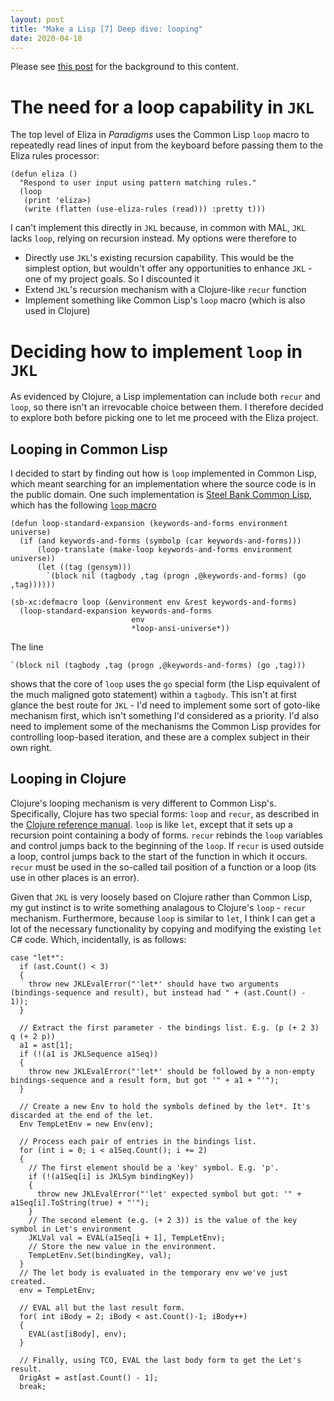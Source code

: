 ```yaml
---
layout: post
title: "Make a Lisp [7] Deep dive: looping"
date: 2020-04-18
---
```


Please see [this post](https://www.non-kinetic-effects.co.uk/blog/2020/04/14/AI-Projects-Eliza) for the background to this content.

# The need for a loop capability in `JKL`

The top level of Eliza in *Paradigms* uses the Common Lisp `loop` macro to repeatedly read lines of input from the keyboard before passing them to the Eliza rules processor:
```
(defun eliza ()
  "Respond to user input using pattern matching rules."
  (loop
   (print 'eliza>)
   (write (flatten (use-eliza-rules (read))) :pretty t)))
```
I can't implement this directly in `JKL` because, in common with MAL, `JKL` lacks `loop`, relying on recursion instead. My options were therefore to
* Directly use `JKL`'s existing recursion capability. This would be the simplest option, but wouldn't offer any opportunities to enhance `JKL` - one of my project goals. So I discounted it
* Extend `JKL`'s recursion mechanism with a Clojure-like `recur` function
* Implement something like Common Lisp's `loop` macro (which is also used in Clojure)

# Deciding how to implement `loop` in `JKL`

As evidenced by Clojure, a Lisp implementation can include both `recur` and `loop`, so there isn't an irrevocable choice between them. I therefore decided to explore both before picking one to let me proceed with the Eliza project.

## Looping in Common Lisp

I decided to start by finding out how is `loop` implemented in Common Lisp, which meant searching for an implementation where the source code is in the public domain. One such implementation is [Steel Bank Common Lisp](https://github.com/sbcl/sbcl), which has the following [`loop` macro](https://github.com/sbcl/sbcl/blob/master/src/code/loop.lisp)

```
(defun loop-standard-expansion (keywords-and-forms environment universe)
  (if (and keywords-and-forms (symbolp (car keywords-and-forms)))
      (loop-translate (make-loop keywords-and-forms environment universe))
      (let ((tag (gensym)))
        `(block nil (tagbody ,tag (progn ,@keywords-and-forms) (go ,tag))))))

(sb-xc:defmacro loop (&environment env &rest keywords-and-forms)
  (loop-standard-expansion keywords-and-forms
                           env
                           *loop-ansi-universe*))
```
The line
```
`(block nil (tagbody ,tag (progn ,@keywords-and-forms) (go ,tag)))
```
shows that the core of `loop` uses the `go` special form (the Lisp equivalent of the much maligned goto statement) within a `tagbody`. This isn't at first glance the best route for `JKL` - I'd need to implement some sort of goto-like mechanism first, which isn't something I'd considered as a priority. I'd also need to implement some of the mechanisms the Common Lisp provides for controlling loop-based iteration, and these are a complex subject in their own right.

## Looping in Clojure

Clojure's looping mechanism is very different to Common Lisp's. Specifically, Clojure has two special forms: `loop` and `recur`, as described in the [Clojure reference manual](https://clojure.org/reference/special_forms). `loop` is like `let`, except that it sets up a recursion point containing a body of forms. `recur` rebinds the `loop` variables and control jumps back to the beginning of the `loop`. If `recur` is used outside a loop, control jumps back to the start of the function in which it occurs. `recur` must be used in the so-called tail position of a function or a loop (its use in other places is an error). 

Given that `JKL` is very loosely based on Clojure rather than Common Lisp, my gut instinct is to write something analagous to Clojure's `loop` - `recur` mechanism. Furthermore, because `loop` is similar to `let`, I think I can get a lot of the necessary functionality by copying and modifying the existing `let` C# code. Which, incidentally, is as follows:
```
case "let*":
  if (ast.Count() < 3)
  {
    throw new JKLEvalError("'let*' should have two arguments (bindings-sequence and result), but instead had " + (ast.Count() - 1));
  }

  // Extract the first parameter - the bindings list. E.g. (p (+ 2 3) q (+ 2 p))
  a1 = ast[1];
  if (!(a1 is JKLSequence a1Seq))
  {
    throw new JKLEvalError("'let*' should be followed by a non-empty bindings-sequence and a result form, but got '" + a1 + "'");
  }

  // Create a new Env to hold the symbols defined by the let*. It's discarded at the end of the let.
  Env TempLetEnv = new Env(env);

  // Process each pair of entries in the bindings list.
  for (int i = 0; i < a1Seq.Count(); i += 2)
  {
    // The first element should be a 'key' symbol. E.g. 'p'.
    if (!(a1Seq[i] is JKLSym bindingKey))
    {
      throw new JKLEvalError("'let' expected symbol but got: '" + a1Seq[i].ToString(true) + "'");
    }
    // The second element (e.g. (+ 2 3)) is the value of the key symbol in Let's environment
    JKLVal val = EVAL(a1Seq[i + 1], TempLetEnv);
    // Store the new value in the environment.
    TempLetEnv.Set(bindingKey, val);
  }
  // The let body is evaluated in the temporary env we've just created.
  env = TempLetEnv;

  // EVAL all but the last result form.
  for( int iBody = 2; iBody < ast.Count()-1; iBody++)
  {
    EVAL(ast[iBody], env);
  }

  // Finally, using TCO, EVAL the last body form to get the Let's result.
  OrigAst = ast[ast.Count() - 1];
  break;

```

